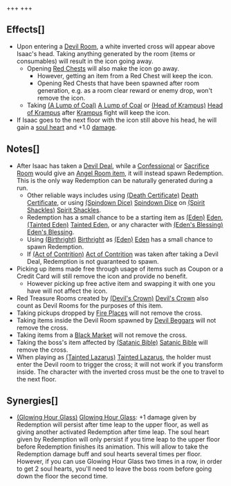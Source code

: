 +++
+++

Effects[]
---------


* Upon entering a [Devil Room](/wiki/Devil_Room "Devil Room"), a white inverted cross will appear above Isaac's head. Taking anything generated by the room (items or consumables) will result in the icon going away.
	+ Opening [Red Chests](/wiki/Red_Chest "Red Chest") will also make the icon go away.
		- However, getting an item from a Red Chest will keep the icon.
		- Opening Red Chests that have been spawned after room generation, e.g. as a room clear reward or enemy drop, won't remove the icon.
	+ Taking [(A Lump of Coal)](/wiki/A_Lump_of_Coal "A Lump of Coal") [A Lump of Coal](/wiki/A_Lump_of_Coal "A Lump of Coal") or [(Head of Krampus)](/wiki/Head_of_Krampus "Head of Krampus") [Head of Krampus](/wiki/Head_of_Krampus "Head of Krampus") after [Krampus](/wiki/Krampus "Krampus") fight will keep the icon.
* If Isaac goes to the next floor with the icon still above his head, he will gain a [soul heart](/wiki/Health#Soul_Hearts "Health") and +1.0 [damage](/wiki/Damage "Damage").


Notes[]
-------


* After Isaac has taken a [Devil Deal](/wiki/Devil_Room#Deals_with_the_Devil "Devil Room"), while a [Confessional](/wiki/Machines#Confessional "Machines") or [Sacrifice Room](/wiki/Sacrifice_Room "Sacrifice Room") would give an [Angel Room item](/wiki/Angel_Room_(Item_Pool) "Angel Room (Item Pool)"), it will instead spawn Redemption. This is the only way Redemption can be naturally generated during a run.
	+ Other reliable ways includes using [(Death Certificate)](/wiki/Death_Certificate "Death Certificate") [Death Certificate](/wiki/Death_Certificate "Death Certificate"), or using [(Spindown Dice)](/wiki/Spindown_Dice "Spindown Dice") [Spindown Dice](/wiki/Spindown_Dice "Spindown Dice") on [(Spirit Shackles)](/wiki/Spirit_Shackles "Spirit Shackles") [Spirit Shackles](/wiki/Spirit_Shackles "Spirit Shackles").
	+ Redemption has a small chance to be a starting item as  [(Eden)](/wiki/Eden "Eden") [Eden](/wiki/Eden "Eden"),  [(Tainted Eden)](/wiki/Tainted_Eden "Tainted Eden") [Tainted Eden](/wiki/Tainted_Eden "Tainted Eden"), or any character with [(Eden's Blessing)](/wiki/Eden%27s_Blessing "Eden's Blessing") [Eden's Blessing](/wiki/Eden%27s_Blessing "Eden's Blessing").
	+ Using [(Birthright)](/wiki/Birthright "Birthright") [Birthright](/wiki/Birthright "Birthright") as  [(Eden)](/wiki/Eden "Eden") [Eden](/wiki/Eden "Eden") has a small chance to spawn Redemption.
	+ If [(Act of Contrition)](/wiki/Act_of_Contrition "Act of Contrition") [Act of Contrition](/wiki/Act_of_Contrition "Act of Contrition") was taken after taking a Devil Deal, Redemption is not guaranteed to spawn.
* Picking up items made free through usage of items such as Coupon or a Credit Card will still remove the icon and provide no benefit.
	+ However picking up free active item and swapping it with one you have will not affect the icon.
* Red Treasure Rooms created by [(Devil's Crown)](/wiki/Devil%27s_Crown "Devil's Crown") [Devil's Crown](/wiki/Devil%27s_Crown "Devil's Crown") also count as Devil Rooms for the purposes of this item.
* Taking pickups dropped by [Fire Places](/wiki/Fire_Places "Fire Places") will not remove the cross.
* Taking items inside the Devil Room spawned by [Devil Beggars](/wiki/Devil_Beggar "Devil Beggar") will not remove the cross.
* Taking items from a [Black Market](/wiki/Black_Market "Black Market") will not remove the cross.
* Taking the boss's item affected by [(Satanic Bible)](/wiki/Satanic_Bible "Satanic Bible") [Satanic Bible](/wiki/Satanic_Bible "Satanic Bible") will remove the cross.
* When playing as  [(Tainted Lazarus)](/wiki/Tainted_Lazarus "Tainted Lazarus") [Tainted Lazarus](/wiki/Tainted_Lazarus "Tainted Lazarus"), the holder must enter the Devil room to trigger the cross; it will not work if you transform inside. The character with the inverted cross must be the one to travel to the next floor.


Synergies[]
-----------


* [(Glowing Hour Glass)](/wiki/Glowing_Hour_Glass "Glowing Hour Glass") [Glowing Hour Glass](/wiki/Glowing_Hour_Glass "Glowing Hour Glass"): +1 damage given by Redemption will persist after time leap to the upper floor, as well as giving another activated Redemption after time leap. The soul heart given by Redemption will only persist if you time leap to the upper floor before Redemption finishes its animation. This will allow to take the Redemption damage buff and soul hearts several times per floor. However, if you can use Glowing Hour Glass two times in a row, in order to get 2 soul hearts, you'll need to leave the boss room before going down the floor the second time.


